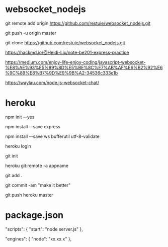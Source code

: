 # websocket_nodejs
git remote add origin https://github.com/restuie/websocket_nodejs.git

git push -u origin master

git clone https://github.com/restuie/websocket_nodejs.git

https://hackmd.io/@Heidi-Liu/note-be201-express-practice

https://medium.com/enjoy-life-enjoy-coding/javascript-websocket-%E8%AE%93%E5%89%8D%E5%BE%8C%E7%AB%AF%E6%B2%92%E6%9C%89%E8%B7%9D%E9%9B%A2-34536c333e1b

https://waylau.com/node.js-websocket-chat/

# heroku

npm init --yes

npm install --save express

npm install --save ws bufferutil utf-8-validate

heroku login

git init

heroku git:remote -a appname

git add .

git commit -am "make it better"

git push heroku master

# package.json
  "scripts": {
    "start": "node server.js"
  },
  
  "engines": {
    "node": "xx.xx.x"
  },
